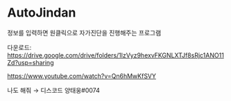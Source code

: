# AutoJindan
정보를 입력하면 원클릭으로 자가진단을 진행해주는 프로그램

다운로드: https://drive.google.com/drive/folders/1lzVyz9hexvFKGNLXTJf8sRjc1ANO11Zd?usp=sharing

https://www.youtube.com/watch?v=Qn6hMwKfSVY

나도 해줘 → 디스코드 양태웅#0074
